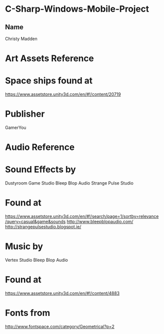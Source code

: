 C-Sharp-Windows-Mobile-Project
==============================

Name
----
Christy Madden

Art Assets Reference 
====================

Space ships found at
====================
https://www.assetstore.unity3d.com/en/#!/content/20719

Publisher
=========
GamerYou


Audio Reference
===============

Sound Effects by
================
Dustyroom Game Studio
Bleep Blop Audio
Strange Pulse Studio

Found at
=========
https://www.assetstore.unity3d.com/en/#!/search/page=1/sortby=relevance/query=casual&game&sounds
http://www.bleepblopaudio.com/
http://strangepulsestudio.blogspot.ie/

Music by
========
Vertex Studio
Bleep Blop Audio

Found at
========
https://www.assetstore.unity3d.com/en/#!/content/4883

Fonts from
==========
http://www.fontspace.com/category/Geometrical?p=2

